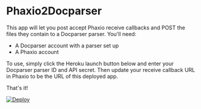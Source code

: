 # Phaxio2Docparser

This app will let you post accept Phaxio receive callbacks and POST the files they contain to a Docparser parser.  You'll need:

* A Docparser account with a parser set up
* A Phaxio account

To use, simply click the Heroku launch button below and enter your Docparser parser ID and API secret.  Then update your receive callback URL in Phaxio to be the URL of this deployed app.

That's it!


[![Deploy](https://www.herokucdn.com/deploy/button.svg)](https://heroku.com/deploy)

